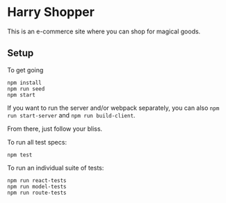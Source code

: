 # Harry Shopper

This is an e-commerce site where you can shop for magical goods.

## Setup

To get going
```
npm install
npm run seed
npm start
```
If you want to run the server and/or webpack separately, you can also `npm run start-server` and `npm run build-client`.

From there, just follow your bliss.

To run all test specs:
```
npm test
```

To run an individual suite of tests:
```
npm run react-tests
npm run model-tests
npm run route-tests
```


